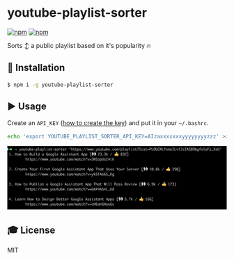 # youtube-playlist-sorter
[![npm](https://img.shields.io/npm/v/youtube-playlist-sorter.svg)](https://www.npmjs.com/package/youtube-playlist-sorter)
[![npm](https://img.shields.io/npm/l/youtube-playlist-sorter.svg)](https://www.npmjs.com/package/youtube-playlist-sorter)

Sorts ↕️ a public playlist based on it's popularity 🔥

## :floppy_disk: Installation
```sh
$ npm i -g youtube-playlist-sorter
```

## :arrow_forward: Usage
Create an `API_KEY` ([how to create the key](https://developers.google.com/youtube/v3/getting-started)) and put it in your `~/.bashrc`.

```sh
echo 'export YOUTUBE_PLAYLIST_SORTER_API_KEY=AIzaxxxxxxxyyyyyyyyzzz' >> ~/.bashrc
```

![Usage](screenshots/usage.png)

## :mortar_board: License
MIT
